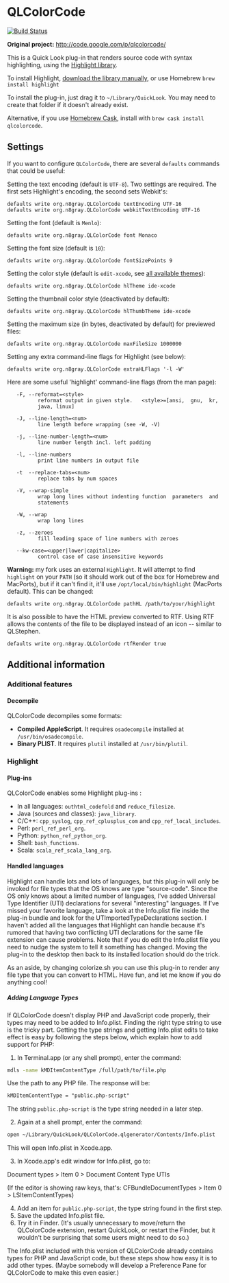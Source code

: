 # QLColorCode

[![Build Status](https://travis-ci.org/anthonygelibert/QLColorCode.svg?branch=master)](https://travis-ci.org/anthonygelibert/QLColorCode)

**Original project:** <http://code.google.com/p/qlcolorcode/>

This is a Quick Look plug-in that renders source code with syntax highlighting,
using the [Highlight library](http://www.andre-simon.de).

To install Highlight, [download the library manually](http://www.andre-simon.de/zip/download.php), or use Homebrew `brew install highlight`

To install the plug-in, just drag it to `~/Library/QuickLook`.
You may need to create that folder if it doesn't already exist.

Alternative, if you use [Homebrew Cask](https://github.com/caskroom/homebrew-cask),
install with `brew cask install qlcolorcode`.

## Settings

If you want to configure `QLColorCode`, there are several `defaults` commands that could be useful:

Setting the text encoding (default is `UTF-8`). Two settings are required. The first sets Highlight's encoding, the second sets Webkit's:

    defaults write org.n8gray.QLColorCode textEncoding UTF-16
    defaults write org.n8gray.QLColorCode webkitTextEncoding UTF-16

Setting the font (default is `Menlo`):

    defaults write org.n8gray.QLColorCode font Monaco

Setting the font size (default is `10`):

    defaults write org.n8gray.QLColorCode fontSizePoints 9

Setting the color style (default is `edit-xcode`, see [all available themes](http://www.andre-simon.de/doku/highlight/theme-samples.php)):

    defaults write org.n8gray.QLColorCode hlTheme ide-xcode

Setting the thumbnail color style (deactivated by default):

    defaults write org.n8gray.QLColorCode hlThumbTheme ide-xcode

Setting the maximum size (in bytes, deactivated by default) for previewed files:

    defaults write org.n8gray.QLColorCode maxFileSize 1000000

Setting any extra command-line flags for Highlight (see below):

    defaults write org.n8gray.QLColorCode extraHLFlags '-l -W'

Here are some useful 'highlight' command-line flags (from the man page):

       -F, --reformat=<style>
              reformat output in given style.   <style>=[ansi,  gnu,  kr,
              java, linux]

       -J, --line-length=<num>
              line length before wrapping (see -W, -V)

       -j, --line-number-length=<num>
              line number length incl. left padding

       -l, --line-numbers
              print line numbers in output file

       -t  --replace-tabs=<num>
              replace tabs by num spaces

       -V, --wrap-simple
              wrap long lines without indenting function  parameters  and
              statements

       -W, --wrap
              wrap long lines

       -z, --zeroes
              fill leading space of line numbers with zeroes

       --kw-case=<upper|lower|capitalize>
              control case of case insensitive keywords

**Warning:** my fork uses an external `Highlight`. It will attempt to find `highlight` on your `PATH` (so it should work out of the box for Homebrew and MacPorts), but if it can't find it, it'll use `/opt/local/bin/highlight` (MacPorts default). This can be changed:

    defaults write org.n8gray.QLColorCode pathHL /path/to/your/highlight

It is also possible to have the HTML preview converted to RTF. Using RTF
allows the contents of the file to be displayed instead of an icon -- similar
to QLStephen.

    defaults write org.n8gray.QLColorCode rtfRender true

## Additional information

### Additional features

#### Decompile

QLColorCode decompiles some formats:

- **Compiled AppleScript**. It requires `osadecompile` installed at `/usr/bin/osadecompile`.
- **Binary PLIST**. It requires `plutil` installed at `/usr/bin/plutil`.

### Highlight

#### Plug-ins

QLColorCode enables some Highlight plug-ins :

- In all languages:  `outhtml_codefold` and `reduce_filesize`.
- Java (sources and classes): `java_library`.
- C/C++: `cpp_syslog`, `cpp_ref_cplusplus_com` and `cpp_ref_local_includes`.
- Perl: `perl_ref_perl_org`.
- Python: `python_ref_python_org`.
- Shell: `bash_functions`.
- Scala: `scala_ref_scala_lang_org`.

#### Handled languages

Highlight can handle lots and lots of languages, but this plug-in will only be
invoked for file types that the OS knows are type "source-code". Since the OS
only knows about a limited number of languages, I've added Universal Type
Identifier (UTI) declarations for several "interesting" languages. If I've
missed your favorite language, take a look at the Info.plist file inside the
plug-in bundle and look for the UTImportedTypeDeclarations section. I
haven't added all the languages that Highlight can handle because it's rumored
that having two conflicting UTI declarations for the same file extension can
cause problems. Note that if you do edit the Info.plist file you need to
nudge the system to tell it something has changed. Moving the plug-in to the
desktop then back to its installed location should do the trick.

As an aside, by changing colorize.sh you can use this plug-in to render any file
type that you can convert to HTML. Have fun, and let me know if you do anything
cool!

##### Adding Language Types

If QLColorCode doesn't display PHP and JavaScript code properly, their types may
need to be added to Info.plist. Finding the right type string to use is the
tricky part. Getting the type strings and getting Info.plist edits to take effect
is easy by following the steps below, which explain how to add support for PHP:

1. In Terminal.app (or any shell prompt), enter the command:

  ``` bash
  mdls -name kMDItemContentType /full/path/to/file.php
  ```

  Use the path to any PHP file. The response will be:

  ``` txt
  kMDItemContentType = "public.php-script"
  ```

  The string `public.php-script` is the type string needed in a later step.

2. Again at a shell prompt, enter the command:

  ``` bash
  open ~/Library/QuickLook/QLColorCode.qlgenerator/Contents/Info.plist
  ```

  This will open Info.plist in Xcode.app.

3. In Xcode.app's edit window for Info.plist, go to:

  Document types > Item 0 > Document Content Type UTIs

  (If the editor is showing raw keys, that's:
  CFBundleDocumentTypes > Item 0 > LSItemContentTypes)

4. Add an item for `public.php-script`, the type string found in the first step.
5. Save the updated Info.plist file.
6. Try it in Finder. (It's usually unnecessary to move/return the QLColorCode extension, restart QuickLook, or restart the Finder, but it wouldn't be surprising that some users might need to do so.)

The Info.plist included with this version of QLColorCode already contains types
for PHP and JavaScript code, but these steps show how easy it is to add other
types. (Maybe somebody will develop a Preference Pane for QLColorCode to make
this even easier.)
